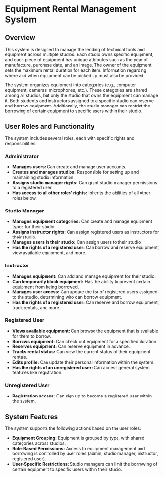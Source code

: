 # Equipment Rental Management System

## Overview

This system is designed to manage the lending of technical tools and equipment across multiple studios. Each studio owns specific equipment, and each piece of equipment has unique attributes such as the year of manufacture, purchase date, and an image. The owner of the equipment sets the maximum rental duration for each item. Information regarding where and when equipment can be picked up must also be provided.

The system organizes equipment into categories (e.g., computer equipment, cameras, microphones, etc.). These categories are shared among all studios, but only the studio that owns the equipment can manage it. Both students and instructors assigned to a specific studio can reserve and borrow equipment. Additionally, the studio manager can restrict the borrowing of certain equipment to specific users within their studio.

## User Roles and Functionality

The system includes several roles, each with specific rights and responsibilities:

### Administrator
- **Manages users:** Can create and manage user accounts.
- **Creates and manages studios:** Responsible for setting up and maintaining studio information.
- **Assigns studio manager rights:** Can grant studio manager permissions to a registered user.
- **Has access to all other roles' rights:** Inherits the abilities of all other roles below.

### Studio Manager
- **Manages equipment categories:** Can create and manage equipment types for their studio.
- **Assigns instructor rights:** Can assign registered users as instructors for their studio.
- **Manages users in their studio:** Can assign users to their studio.
- **Has the rights of a registered user:** Can borrow and reserve equipment, view available equipment, and more.

### Instructor
- **Manages equipment:** Can add and manage equipment for their studio.
- **Can temporarily block equipment:** Has the ability to prevent certain equipment from being borrowed.
- **Manages user access:** Can update the list of registered users assigned to the studio, determining who can borrow equipment.
- **Has the rights of a registered user:** Can reserve and borrow equipment, track rentals, and more.

### Registered User
- **Views available equipment:** Can browse the equipment that is available for them to borrow.
- **Borrows equipment:** Can check out equipment for a specified duration.
- **Reserves equipment:** Can reserve equipment in advance.
- **Tracks rental status:** Can view the current status of their equipment rentals.
- **Edits profile:** Can update their personal information within the system.
- **Has the rights of an unregistered user:** Can access general system features like registration.

### Unregistered User
- **Registration access:** Can sign up to become a registered user within the system.

## System Features

The system supports the following actions based on the user roles:

- **Equipment Grouping:** Equipment is grouped by type, with shared categories across studios.
- **Role-Based Permissions:** Access to equipment management and borrowing is controlled by user roles (admin, studio manager, instructor, registered user).
- **User-Specific Restrictions:** Studio managers can limit the borrowing of certain equipment to specific users within their studio.

